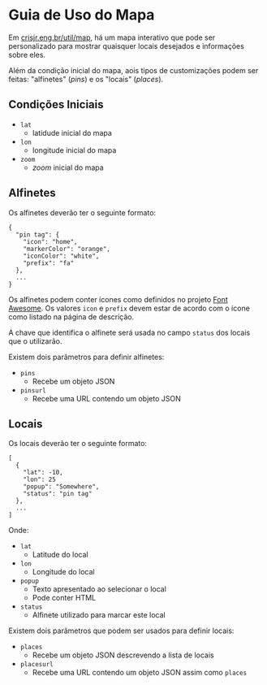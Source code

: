 # Guia de Uso do Mapa

Em [crisjr.eng.br/util/map](https://www.crisjr.eng.br/util/map/index.html),
há um mapa interativo que pode ser personalizado para mostrar quaisquer locais
desejados e informações sobre eles.

Além da condição inicial do mapa,
aois tipos de customizações podem ser feitas: "alfinetes" (_pins_) e os
"locais" (_places_).

## Condições Iniciais

- `lat`
  - latidude inicial do mapa
- `lon`
  - longitude inicial do mapa
- `zoom`
  - _zoom_ inicial do mapa

## Alfinetes

Os alfinetes deverão ter o seguinte formato:

```
{
  "pin tag": {
    "icon": "home",
    "markerColor": "orange",
    "iconColor": "white",
    "prefix": "fa"
  },
  ...
}
```

Os alfinetes podem conter ícones como definidos no projeto
[Font Awesome](https://fontawesome.com/).
Os valores `icon` e `prefix` devem estar de acordo com o ícone como listado
na página de descrição.

A chave que identifica o alfinete será usada no campo `status` dos locais
que o utilizarão.

Existem dois parâmetros para definir alfinetes:

- `pins`
  - Recebe um objeto JSON
- `pinsurl`
  - Recebe uma URL contendo um objeto JSON

## Locais

Os locais deverão ter o seguinte formato:

```
[
  {
    "lat": -10,
    "lon": 25
    "popup": "Somewhere",
    "status": "pin tag"
  },
  ...
]
```

Onde:

- `lat`
  - Latitude do local
- `lon`
  - Longitude do local
- `popup`
  - Texto apresentado ao selecionar o local
  - Pode conter HTML
- `status`
  - Alfinete utilizado para marcar este local

Existem dois parâmetros que podem ser usados para definir locais:

- `places`
  - Recebe um objeto JSON descrevendo a lista de locais
- `placesurl`
  - Recebe uma URL contendo um objeto JSON assim como `places`
